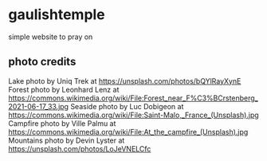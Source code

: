 # gaulishtemple
simple website to pray on

## photo credits
Lake photo by Uniq Trek at https://unsplash.com/photos/bQYlRayXynE
Forest photo by Leonhard Lenz at https://commons.wikimedia.org/wiki/File:Forest_near_F%C3%BCrstenberg_2021-06-17_33.jpg
Seaside photo by Luc Dobigeon at https://commons.wikimedia.org/wiki/File:Saint-Malo,_France_(Unsplash).jpg
Campfire photo by Ville Palmu at https://commons.wikimedia.org/wiki/File:At_the_campfire_(Unsplash).jpg
Mountains photo by Devin Lyster at https://unsplash.com/photos/LoJeVNELCfc
